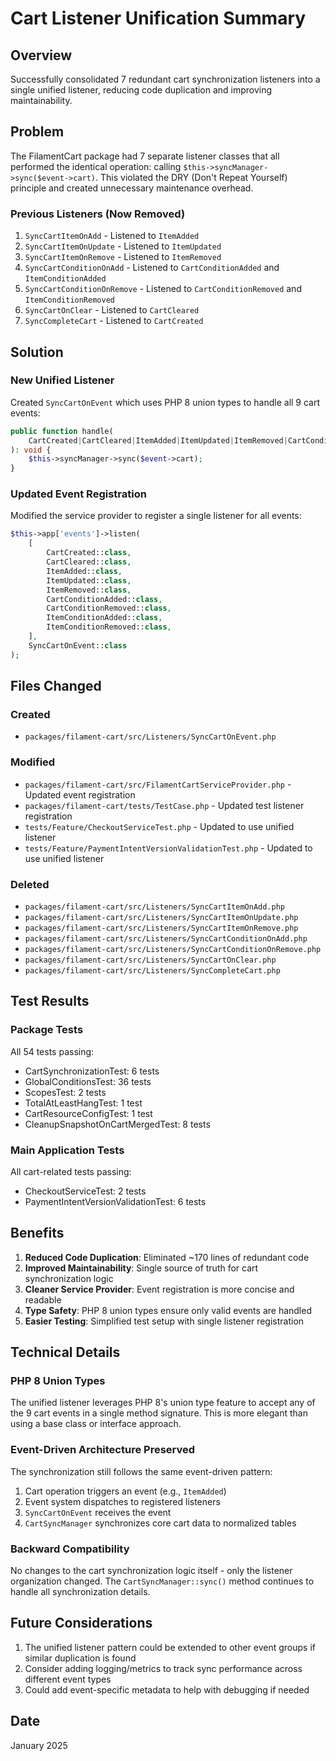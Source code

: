 # Cart Listener Unification Summary

## Overview
Successfully consolidated 7 redundant cart synchronization listeners into a single unified listener, reducing code duplication and improving maintainability.

## Problem
The FilamentCart package had 7 separate listener classes that all performed the identical operation: calling `$this->syncManager->sync($event->cart)`. This violated the DRY (Don't Repeat Yourself) principle and created unnecessary maintenance overhead.

### Previous Listeners (Now Removed)
1. `SyncCartItemOnAdd` - Listened to `ItemAdded`
2. `SyncCartItemOnUpdate` - Listened to `ItemUpdated`
3. `SyncCartItemOnRemove` - Listened to `ItemRemoved`
4. `SyncCartConditionOnAdd` - Listened to `CartConditionAdded` and `ItemConditionAdded`
5. `SyncCartConditionOnRemove` - Listened to `CartConditionRemoved` and `ItemConditionRemoved`
6. `SyncCartOnClear` - Listened to `CartCleared`
7. `SyncCompleteCart` - Listened to `CartCreated`

## Solution

### New Unified Listener
Created `SyncCartOnEvent` which uses PHP 8 union types to handle all 9 cart events:

```php
public function handle(
    CartCreated|CartCleared|ItemAdded|ItemUpdated|ItemRemoved|CartConditionAdded|CartConditionRemoved|ItemConditionAdded|ItemConditionRemoved $event
): void {
    $this->syncManager->sync($event->cart);
}
```

### Updated Event Registration
Modified the service provider to register a single listener for all events:

```php
$this->app['events']->listen(
    [
        CartCreated::class,
        CartCleared::class,
        ItemAdded::class,
        ItemUpdated::class,
        ItemRemoved::class,
        CartConditionAdded::class,
        CartConditionRemoved::class,
        ItemConditionAdded::class,
        ItemConditionRemoved::class,
    ],
    SyncCartOnEvent::class
);
```

## Files Changed

### Created
- `packages/filament-cart/src/Listeners/SyncCartOnEvent.php`

### Modified
- `packages/filament-cart/src/FilamentCartServiceProvider.php` - Updated event registration
- `packages/filament-cart/tests/TestCase.php` - Updated test listener registration
- `tests/Feature/CheckoutServiceTest.php` - Updated to use unified listener
- `tests/Feature/PaymentIntentVersionValidationTest.php` - Updated to use unified listener

### Deleted
- `packages/filament-cart/src/Listeners/SyncCartItemOnAdd.php`
- `packages/filament-cart/src/Listeners/SyncCartItemOnUpdate.php`
- `packages/filament-cart/src/Listeners/SyncCartItemOnRemove.php`
- `packages/filament-cart/src/Listeners/SyncCartConditionOnAdd.php`
- `packages/filament-cart/src/Listeners/SyncCartConditionOnRemove.php`
- `packages/filament-cart/src/Listeners/SyncCartOnClear.php`
- `packages/filament-cart/src/Listeners/SyncCompleteCart.php`

## Test Results

### Package Tests
All 54 tests passing:
- CartSynchronizationTest: 6 tests
- GlobalConditionsTest: 36 tests
- ScopesTest: 2 tests
- TotalAtLeastHangTest: 1 test
- CartResourceConfigTest: 1 test
- CleanupSnapshotOnCartMergedTest: 8 tests

### Main Application Tests
All cart-related tests passing:
- CheckoutServiceTest: 2 tests
- PaymentIntentVersionValidationTest: 6 tests

## Benefits

1. **Reduced Code Duplication**: Eliminated ~170 lines of redundant code
2. **Improved Maintainability**: Single source of truth for cart synchronization logic
3. **Cleaner Service Provider**: Event registration is more concise and readable
4. **Type Safety**: PHP 8 union types ensure only valid events are handled
5. **Easier Testing**: Simplified test setup with single listener registration

## Technical Details

### PHP 8 Union Types
The unified listener leverages PHP 8's union type feature to accept any of the 9 cart events in a single method signature. This is more elegant than using a base class or interface approach.

### Event-Driven Architecture Preserved
The synchronization still follows the same event-driven pattern:
1. Cart operation triggers an event (e.g., `ItemAdded`)
2. Event system dispatches to registered listeners
3. `SyncCartOnEvent` receives the event
4. `CartSyncManager` synchronizes core cart data to normalized tables

### Backward Compatibility
No changes to the cart synchronization logic itself - only the listener organization changed. The `CartSyncManager::sync()` method continues to handle all synchronization details.

## Future Considerations

1. The unified listener pattern could be extended to other event groups if similar duplication is found
2. Consider adding logging/metrics to track sync performance across different event types
3. Could add event-specific metadata to help with debugging if needed

## Date
January 2025
